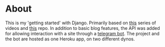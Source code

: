 # About

This is my 'getting started' with Django. Primarily
based on [this](https://www.youtube.com/playlist?list=PL-osiE80TeTtoQCKZ03TU5fNfx2UY6U4p)
series of videos and [this](https://github.com/CoreyMSchafer/code_snippets/tree/master/Django_Blog) repo.
In addition to basic blog features, the API was added for allowing interaction with a site through a
[telegram bot](https://t.me/django_blog_echo_bot).
The project and the bot are hosted as one Heroku app, on two different dynos.